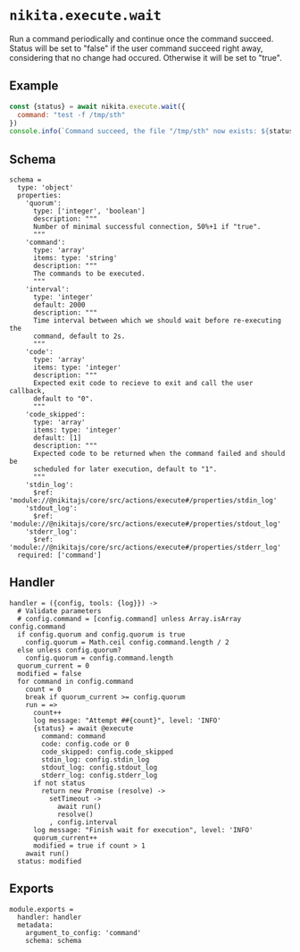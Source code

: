 
# `nikita.execute.wait`

Run a command periodically and continue once the command succeed. Status will be
set to "false" if the user command succeed right away, considering that no
change had occured. Otherwise it will be set to "true".   

## Example

```js
const {status} = await nikita.execute.wait({
  command: "test -f /tmp/sth"
})
console.info(`Command succeed, the file "/tmp/sth" now exists: ${status}`)
```

## Schema

    schema =
      type: 'object'
      properties:
        'quorum':
          type: ['integer', 'boolean']
          description: """
          Number of minimal successful connection, 50%+1 if "true".
          """
        'command':
          type: 'array'
          items: type: 'string'
          description: """
          The commands to be executed.
          """
        'interval':
          type: 'integer'
          default: 2000
          description: """
          Time interval between which we should wait before re-executing the
          command, default to 2s.
          """
        'code':
          type: 'array'
          items: type: 'integer'
          description: """
          Expected exit code to recieve to exit and call the user callback,
          default to "0".
          """
        'code_skipped':
          type: 'array'
          items: type: 'integer'
          default: [1]
          description: """
          Expected code to be returned when the command failed and should be
          scheduled for later execution, default to "1".
          """
        'stdin_log':
          $ref: 'module://@nikitajs/core/src/actions/execute#/properties/stdin_log'
        'stdout_log':
          $ref: 'module://@nikitajs/core/src/actions/execute#/properties/stdout_log'
        'stderr_log':
          $ref: 'module://@nikitajs/core/src/actions/execute#/properties/stderr_log'
      required: ['command']

## Handler

    handler = ({config, tools: {log}}) ->
      # Validate parameters
      # config.command = [config.command] unless Array.isArray config.command
      if config.quorum and config.quorum is true
        config.quorum = Math.ceil config.command.length / 2
      else unless config.quorum?
        config.quorum = config.command.length
      quorum_current = 0
      modified = false
      for command in config.command
        count = 0
        break if quorum_current >= config.quorum
        run = =>
          count++
          log message: "Attempt ##{count}", level: 'INFO'
          {status} = await @execute
            command: command
            code: config.code or 0
            code_skipped: config.code_skipped
            stdin_log: config.stdin_log
            stdout_log: config.stdout_log
            stderr_log: config.stderr_log
          if not status
            return new Promise (resolve) ->
              setTimeout ->
                await run()
                resolve()
              , config.interval
          log message: "Finish wait for execution", level: 'INFO'
          quorum_current++
          modified = true if count > 1
        await run()
      status: modified

## Exports

    module.exports =
      handler: handler
      metadata:
        argument_to_config: 'command'
        schema: schema
